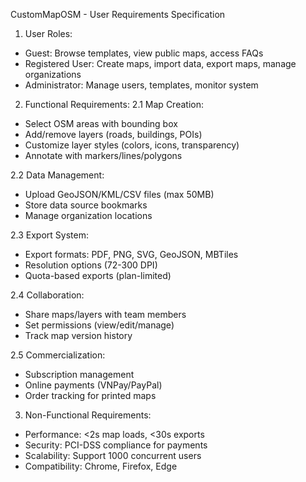 CustomMapOSM - User Requirements Specification

1. User Roles:
- Guest: Browse templates, view public maps, access FAQs
- Registered User: Create maps, import data, export maps, manage organizations
- Administrator: Manage users, templates, monitor system

2. Functional Requirements:
2.1 Map Creation:
- Select OSM areas with bounding box
- Add/remove layers (roads, buildings, POIs)
- Customize layer styles (colors, icons, transparency)
- Annotate with markers/lines/polygons

2.2 Data Management:
- Upload GeoJSON/KML/CSV files (max 50MB)
- Store data source bookmarks
- Manage organization locations

2.3 Export System:
- Export formats: PDF, PNG, SVG, GeoJSON, MBTiles
- Resolution options (72-300 DPI)
- Quota-based exports (plan-limited)

2.4 Collaboration:
- Share maps/layers with team members
- Set permissions (view/edit/manage)
- Track map version history

2.5 Commercialization:
- Subscription management
- Online payments (VNPay/PayPal)
- Order tracking for printed maps

3. Non-Functional Requirements:
- Performance: <2s map loads, <30s exports
- Security: PCI-DSS compliance for payments
- Scalability: Support 1000 concurrent users
- Compatibility: Chrome, Firefox, Edge
